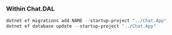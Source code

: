﻿### Within Chat.DAL

```powershell
dotnet ef migrations add NAME --startup-project "../Chat.App"
dotnet ef database update --startup-project "../Chat.App"
```